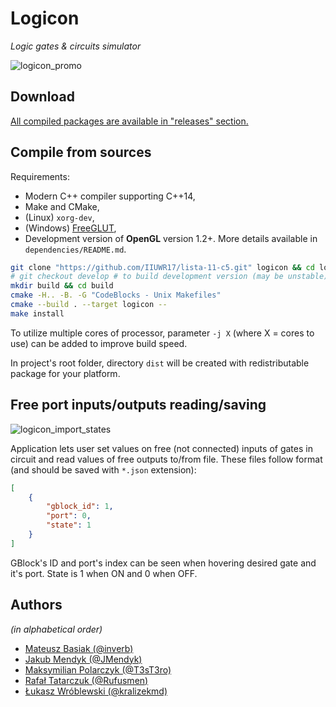 # Logicon
*Logic gates & circuits simulator*

![logicon_promo](https://user-images.githubusercontent.com/9089004/34963682-17e7177a-fa4a-11e7-9c7a-805193857288.gif)

## Download
[All compiled packages are available in "releases" section.](https://github.com/IIUWR17/lista-11-c5/releases)

## Compile from sources

Requirements:
- Modern C++ compiler supporting C++14,
- Make and CMake,
- (Linux) `xorg-dev`,
- (Windows) [FreeGLUT](https://www.transmissionzero.co.uk/software/freeglut-devel/),
- Development version of **OpenGL** version 1.2+.
More details available in `dependencies/README.md`.

```bash
git clone "https://github.com/IIUWR17/lista-11-c5.git" logicon && cd logicon
# git checkout develop # to build development version (may be unstable)
mkdir build && cd build
cmake -H.. -B. -G "CodeBlocks - Unix Makefiles"
cmake --build . --target logicon --
make install
```

To utilize multiple cores of processor, parameter `-j X` (where X = cores to use) can be added
to improve build speed.

In project's root folder, directory `dist` will be created 
with redistributable package for your platform.

## Free port inputs/outputs reading/saving

![logicon_import_states](https://user-images.githubusercontent.com/9089004/34964042-ccf90a82-fa4b-11e7-887c-3a9a50563428.gif)

Application lets user set values on free (not connected) inputs of gates in 
circuit and read values of free outputs to/from file. These files follow format 
(and should be saved with `*.json` extension):

```json
[
    {
        "gblock_id": 1,
        "port": 0,
        "state": 1
    }
]
```

GBlock's ID and port's index can be seen when hovering desired gate and it's port.
State is 1 when ON and 0 when OFF.

## Authors
*(in alphabetical order)*
- [Mateusz Basiak (@inverb)](https://github.com/inverb)
- [Jakub Mendyk (@JMendyk)](https://github.com/JMendyk)
- [Maksymilian Polarczyk (@T3sT3ro)](https://github.com/T3sT3ro)
- [Rafał Tatarczuk (@Rufusmen)](https://github.com/Rufusmen)
- [Łukasz Wróblewski (@kralizekmd)](https://github.com/kralizekmd)
